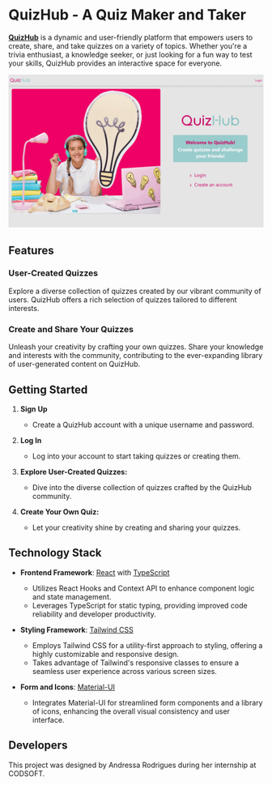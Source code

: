 # QuizHub - A Quiz Maker and Taker

**[QuizHub](https://quizhubmaker.vercel.app/)** is a dynamic and user-friendly platform that empowers users to create, share, and take quizzes on a variety of topics. Whether you're a trivia enthusiast, a knowledge seeker, or just looking for a fun way to test your skills, QuizHub provides an interactive space for everyone.

![demo-desktop](/quiz_maker/frontend/src/assets/demo-desktop.gif)

## Features

### **User-Created Quizzes**

Explore a diverse collection of quizzes created by our vibrant community of users. QuizHub offers a rich selection of quizzes tailored to different interests.

### **Create and Share Your Quizzes**

Unleash your creativity by crafting your own quizzes. Share your knowledge and interests with the community, contributing to the ever-expanding library of user-generated content on QuizHub.

## Getting Started

1. **Sign Up**
   - Create a QuizHub account with a unique username and password.

2. **Log In**
    - Log into your account to start taking quizzes or creating them.

3. **Explore User-Created Quizzes:**
   - Dive into the diverse collection of quizzes crafted by the QuizHub community.

4. **Create Your Own Quiz:**
   - Let your creativity shine by creating and sharing your quizzes.

## Technology Stack

- **Frontend Framework**: [React](https://reactjs.org/) with [TypeScript](https://www.typescriptlang.org/)
  - Utilizes React Hooks and Context API to enhance component logic and state management.
  - Leverages TypeScript for static typing, providing improved code reliability and developer productivity.

- **Styling Framework**: [Tailwind CSS](https://tailwindcss.com/)
  - Employs Tailwind CSS for a utility-first approach to styling, offering a highly customizable and responsive design.
  - Takes advantage of Tailwind's responsive classes to ensure a seamless user experience across various screen sizes.

- **Form and Icons**: [Material-UI](https://material-ui.com/)
  - Integrates Material-UI for streamlined form components and a library of icons, enhancing the overall visual consistency and user interface.

## Developers

This project was designed by Andressa Rodrigues during her internship at CODSOFT.

